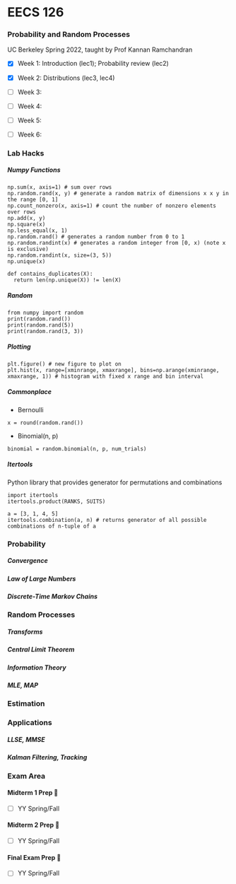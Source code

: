# EECS 126
### Probability and Random Processes
UC Berkeley Spring 2022, taught by Prof Kannan Ramchandran

- [x] Week 1: Introduction (lec1); Probability review (lec2)
- [x] Week 2: Distributions (lec3, lec4)
- [ ] Week 3:
- [ ] Week 4:
- [ ] Week 5:
- [ ] Week 6:


### Lab Hacks

##### Numpy Functions
```python3
np.sum(x, axis=1) # sum over rows
np.random.rand(x, y) # generate a random matrix of dimensions x x y in the range [0, 1]
np.count_nonzero(x, axis=1) # count the number of nonzero elements over rows
np.add(x, y)
np.square(x)
np.less_equal(x, 1)
np.random.rand() # generates a random number from 0 to 1
np.random.randint(x) # generates a random integer from [0, x) (note x is exclusive)
np.random.randint(x, size=(3, 5))
np.unique(x)

def contains_duplicates(X):
  return len(np.unique(X)) != len(X)
```

##### Random
```python3
from numpy import random
print(random.rand())
print(random.rand(5))
print(random.rand(3, 3))
```

##### Plotting
```python3
plt.figure() # new figure to plot on
plt.hist(x, range=[xminrange, xmaxrange], bins=np.arange(xminrange, xmaxrange, 1)) # histogram with fixed x range and bin interval
```

##### Commonplace
- Bernoulli
```python3
x = round(random.rand())
```
- Binomial(n, p)
```python3
binomial = random.binomial(n, p, num_trials)
```
##### Itertools
Python library that provides generator for permutations and combinations
```python3
import itertools
itertools.product(RANKS, SUITS)

a = [3, 1, 4, 5]
itertools.combination(a, n) # returns generator of all possible combinations of n-tuple of a
```

### Probability

##### Convergence

##### Law of Large Numbers

##### Discrete-Time Markov Chains

### Random Processes

##### Transforms

##### Central Limit Theorem

##### Information Theory

##### MLE, MAP


### Estimation

### Applications

##### LLSE, MMSE

##### Kalman Filtering, Tracking


### Exam Area

#### Midterm 1 Prep 😤
- [ ] YY Spring/Fall

#### Midterm 2 Prep 😤
- [ ] YY Spring/Fall

#### Final Exam Prep 😤
- [ ] YY Spring/Fall
